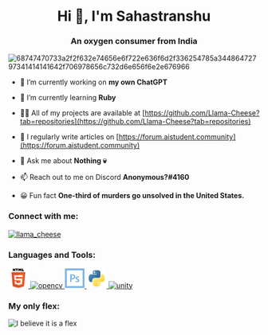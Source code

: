 <h1 align="center">Hi 👋, I'm Sahastranshu</h1>
<h3 align="center">An oxygen consumer from India</h3>

![68747470733a2f2f632e74656e6f722e636f6d2f336254785a34486472797341414141642f706978656c732d6e656f6e2e676966](https://user-images.githubusercontent.com/119114162/224994258-80e12746-1bc3-4502-ac06-52570e2c7a83.gif)


- 🔭 I’m currently working on **my own ChatGPT**

- 🌱 I’m currently learning **Ruby**

- 👨‍💻 All of my projects are available at [https://github.com/Llama-Cheese?tab=repositories](https://github.com/Llama-Cheese?tab=repositories)

- 📝 I regularly write articles on [https://forum.aistudent.community](https://forum.aistudent.community)

- 💬 Ask me about **Nothing 💀**

- 📫 Reach out to me on Discord **Anonymous?#4160** 

- 😀 Fun fact **One-third of murders go unsolved in the United States.**

<h3 align="left">Connect with me:</h3>
<p align="left">
<a href="https://www.youtube.com/c/llama_cheese" target="blank"><img align="center" src="https://raw.githubusercontent.com/rahuldkjain/github-profile-readme-generator/master/src/images/icons/Social/youtube.svg" alt="llama_cheese" height="30" width="40" /></a>
</p>

<h3 align="left">Languages and Tools:</h3>
<p align="left"> <a href="https://www.w3.org/html/" target="_blank" rel="noreferrer"> <img src="https://raw.githubusercontent.com/devicons/devicon/master/icons/html5/html5-original-wordmark.svg" alt="html5" width="40" height="40"/> </a> <a <a href="https://opencv.org/" target="_blank" rel="noreferrer"> <img src="https://www.vectorlogo.zone/logos/opencv/opencv-icon.svg" alt="opencv" width="40" height="40"/> </a> <a href="https://www.photoshop.com/en" target="_blank" rel="noreferrer"> <img src="https://raw.githubusercontent.com/devicons/devicon/master/icons/photoshop/photoshop-line.svg" alt="photoshop" width="40" height="40"/> </a> <a href="https://www.python.org" target="_blank" rel="noreferrer"> <img src="https://raw.githubusercontent.com/devicons/devicon/master/icons/python/python-original.svg" alt="python" width="40" height="40"/> </a> <a href="https://unity.com/" target="_blank" rel="noreferrer"> <img src="https://www.vectorlogo.zone/logos/unity3d/unity3d-icon.svg" alt="unity" width="40" height="40"/> </a> </p>
<h3 align="left">My only flex:</h3>
<img src="https://www.codewars.com/users/__Anonymous__123/badges/large" alt="I believe it is a flex" width="500" height="333">

